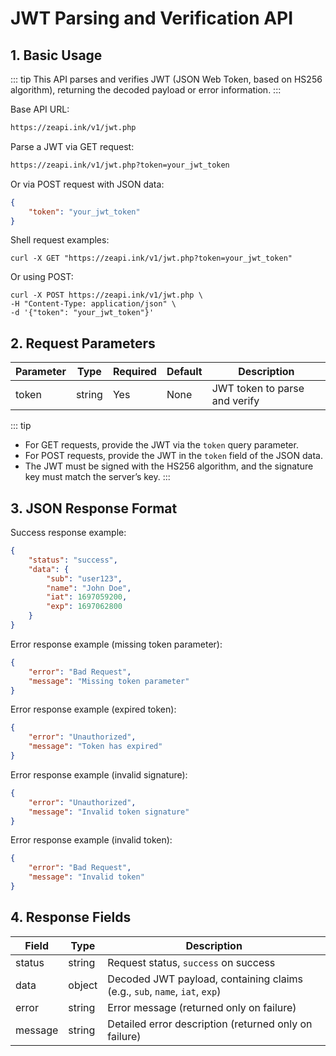 # JWT Parsing and Verification API
## 1. Basic Usage

::: tip
This API parses and verifies JWT (JSON Web Token, based on HS256 algorithm), returning the decoded payload or error information.
:::

Base API URL:

```txt
https://zeapi.ink/v1/jwt.php
```

Parse a JWT via GET request:

```txt
https://zeapi.ink/v1/jwt.php?token=your_jwt_token
```

Or via POST request with JSON data:

```json
{
    "token": "your_jwt_token"
}
```

Shell request examples:

```shell
curl -X GET "https://zeapi.ink/v1/jwt.php?token=your_jwt_token"
```

Or using POST:

```shell
curl -X POST https://zeapi.ink/v1/jwt.php \
-H "Content-Type: application/json" \
-d '{"token": "your_jwt_token"}'
```

## 2. Request Parameters

| Parameter | Type   | Required | Default | Description                   |
|-----------|--------|----------|---------|-------------------------------|
| token     | string | Yes      | None    | JWT token to parse and verify |

::: tip
- For GET requests, provide the JWT via the `token` query parameter.
- For POST requests, provide the JWT in the `token` field of the JSON data.
- The JWT must be signed with the HS256 algorithm, and the signature key must match the server’s key.
:::

## 3. JSON Response Format

Success response example:

```json
{
    "status": "success",
    "data": {
        "sub": "user123",
        "name": "John Doe",
        "iat": 1697059200,
        "exp": 1697062800
    }
}
```

Error response example (missing token parameter):

```json
{
    "error": "Bad Request",
    "message": "Missing token parameter"
}
```

Error response example (expired token):

```json
{
    "error": "Unauthorized",
    "message": "Token has expired"
}
```

Error response example (invalid signature):

```json
{
    "error": "Unauthorized",
    "message": "Invalid token signature"
}
```

Error response example (invalid token):

```json
{
    "error": "Bad Request",
    "message": "Invalid token"
}
```

## 4. Response Fields

| Field   | Type   | Description                                      |
|---------|--------|--------------------------------------------------|
| status  | string | Request status, `success` on success             |
| data    | object | Decoded JWT payload, containing claims (e.g., `sub`, `name`, `iat`, `exp`) |
| error   | string | Error message (returned only on failure)        |
| message | string | Detailed error description (returned only on failure) |
